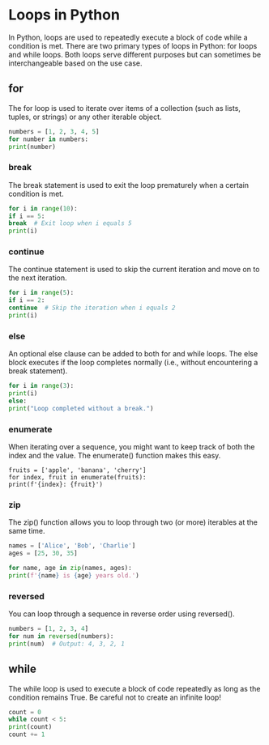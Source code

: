 # Loops in Python

In Python, loops are used to repeatedly execute a block of code while a condition is met. There are two primary types 
of loops in Python: for loops and while loops. Both loops serve different purposes but can sometimes be interchangeable 
based on the use case.


## for

The for loop is used to iterate over items of a collection (such as lists, tuples, or strings) or any other iterable 
object.

```Python
numbers = [1, 2, 3, 4, 5]
for number in numbers:
print(number)
```

### break

The break statement is used to exit the loop prematurely when a certain condition is met.

```Python
for i in range(10):
if i == 5:
break  # Exit loop when i equals 5
print(i)
```

### continue

The continue statement is used to skip the current iteration and move on to the next iteration.

```Python
for i in range(5):
if i == 2:
continue  # Skip the iteration when i equals 2
print(i)
```

### else

An optional else clause can be added to both for and while loops. The else block executes if the loop completes 
normally (i.e., without encountering a break statement).

```Python
for i in range(3):
print(i)
else:
print("Loop completed without a break.")
```

### enumerate

When iterating over a sequence, you might want to keep track of both the index and the value. The enumerate() 
function makes this easy.

```
fruits = ['apple', 'banana', 'cherry']
for index, fruit in enumerate(fruits):
print(f'{index}: {fruit}')
```

### zip

The zip() function allows you to loop through two (or more) iterables at the same time.

```Python
names = ['Alice', 'Bob', 'Charlie']
ages = [25, 30, 35]

for name, age in zip(names, ages):
print(f'{name} is {age} years old.')
```

### reversed

You can loop through a sequence in reverse order using reversed().

```Python
numbers = [1, 2, 3, 4]
for num in reversed(numbers):
print(num)  # Output: 4, 3, 2, 1
```

## while

The while loop is used to execute a block of code repeatedly as long as the condition remains True. Be careful not to 
create an infinite loop!

```Python
count = 0
while count < 5:
print(count)
count += 1
```